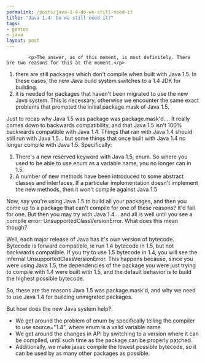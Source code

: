 ```yaml
--- 
permalink: /posts/java-1-4-do-we-still-need-it
title: "Java 1.4: Do we still need it?"
tags: 
- gentoo
- java
layout: post
---
```


			<p>The answer, as of this moment, is most definitely. There are two reasons for this at the moment.</p>

<ol>
<li>there are still packages which don't compile when built with Java 1.5. In these cases, the new Java build system switches to a 1.4 JDK for building.</li>
<li>it is needed for packages that haven't been migrated to use the new Java system. This is necessary, otherwise we encounter the same exact problems that prompted the initial package.mask of Java 1.5.</li></ol>

<p>Just to recap why Java 1.5 was package was package.mask'd.... It really comes down to backwards compatibility, and that Java 1.5 isn't 100% backwards compatible with Java 1.4. Things that ran with Java 1.4 should still run with Java 1.5... but some things that once built with Java 1.4 no longer compile with Java 1.5. Specifically:</p>

<ol>
<li>There's a new reserved keyword with Java 1.5, enum. So where you used to be able to use enum as a variable name, you no longer can in 1.5.</li>
<li>A number of new methods have been introduced to some abstract classes and interfaces. If a particular implementation doesn't implement the new methods, then it won't compile against Java 1.5</li></ol>

<p>Now, say you're using Java 1.5 to build all your packages, and then you come up to a package that can't compile for one of these reasons? It'd fail for one. But then you may try with Java 1.4... and all is well until you see a compile error: UnsupportedClassVersionError. What does this mean though?</p>

<p>Well, each major release of Java has it's own version of bytecode. Bytecode is forward compatible, ie run 1.4 bytecode in 1.5, but not backwards compatible. If you try to use 1.5 bytecode in 1.4, you will see the infernal UnsupportedClassVersionError. This happens because, since you were using Java 1.5, the dependencies of the package you were just trying to compile with 1.4 were built with 1.5, and the default behavior is to build the highest possible bytecode.</p>

<p>So, these are the reasons Java 1.5 was package.mask'd, and why we need to use Java 1.4 for building unmigrated packages.</p>

<p>But how does the new Java system help?</p>

<ul>
<li>We get around the problem of enum by specifically telling the compiler to use source="1.4", where enum is a valid variable name.</li>
<li>We get around the changes in API by switching to a version where it can be compiled, until such time as the package can be properly patched.</li>
<li>Additionally, we make javac compile the lowest possible bytecode, so it can be used by as many other packages as possible.</li></ul>					